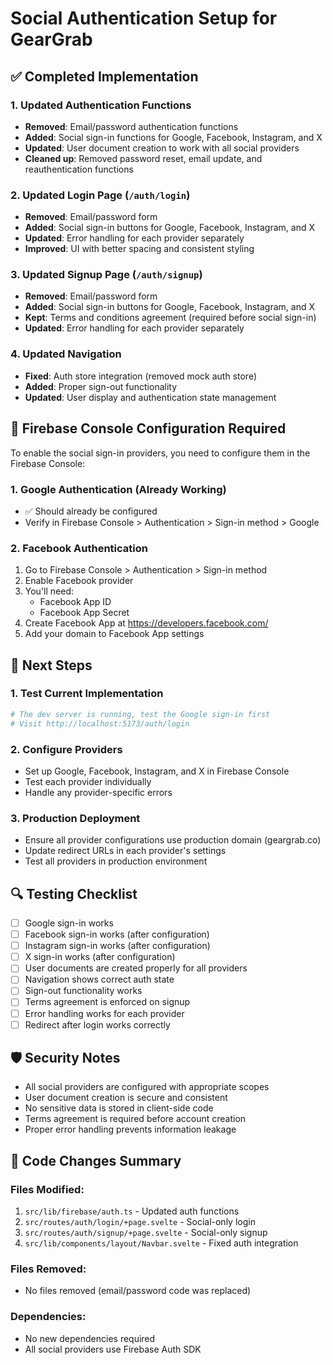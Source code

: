 # Social Authentication Setup for GearGrab

## ✅ Completed Implementation

### 1. Updated Authentication Functions
- **Removed**: Email/password authentication functions
- **Added**: Social sign-in functions for Google, Facebook, Instagram, and X
- **Updated**: User document creation to work with all social providers
- **Cleaned up**: Removed password reset, email update, and reauthentication functions

### 2. Updated Login Page (`/auth/login`)
- **Removed**: Email/password form
- **Added**: Social sign-in buttons for Google, Facebook, Instagram, and X
- **Updated**: Error handling for each provider separately
- **Improved**: UI with better spacing and consistent styling

### 3. Updated Signup Page (`/auth/signup`)
- **Removed**: Email/password form
- **Added**: Social sign-in buttons for Google, Facebook, Instagram, and X
- **Kept**: Terms and conditions agreement (required before social sign-in)
- **Updated**: Error handling for each provider separately

### 4. Updated Navigation
- **Fixed**: Auth store integration (removed mock auth store)
- **Added**: Proper sign-out functionality
- **Updated**: User display and authentication state management

## 🔧 Firebase Console Configuration Required

To enable the social sign-in providers, you need to configure them in the Firebase Console:

### 1. Google Authentication (Already Working)
- ✅ Should already be configured
- Verify in Firebase Console > Authentication > Sign-in method > Google

### 2. Facebook Authentication
1. Go to Firebase Console > Authentication > Sign-in method
2. Enable Facebook provider
3. You'll need:
   - Facebook App ID
   - Facebook App Secret
4. Create Facebook App at https://developers.facebook.com/
5. Add your domain to Facebook App settings


## 🚀 Next Steps

### 1. Test Current Implementation
```bash
# The dev server is running, test the Google sign-in first
# Visit http://localhost:5173/auth/login
```

### 2. Configure Providers
- Set up Google, Facebook, Instagram, and X in Firebase Console
- Test each provider individually
- Handle any provider-specific errors

### 3. Production Deployment
- Ensure all provider configurations use production domain (geargrab.co)
- Update redirect URLs in each provider's settings
- Test all providers in production environment

## 🔍 Testing Checklist

- [ ] Google sign-in works
- [ ] Facebook sign-in works (after configuration)
- [ ] Instagram sign-in works (after configuration)
- [ ] X sign-in works (after configuration)
- [ ] User documents are created properly for all providers
- [ ] Navigation shows correct auth state
- [ ] Sign-out functionality works
- [ ] Terms agreement is enforced on signup
- [ ] Error handling works for each provider
- [ ] Redirect after login works correctly

## 🛡️ Security Notes

- All social providers are configured with appropriate scopes
- User document creation is secure and consistent
- No sensitive data is stored in client-side code
- Terms agreement is required before account creation
- Proper error handling prevents information leakage

## 📝 Code Changes Summary

### Files Modified:
1. `src/lib/firebase/auth.ts` - Updated auth functions
2. `src/routes/auth/login/+page.svelte` - Social-only login
3. `src/routes/auth/signup/+page.svelte` - Social-only signup
4. `src/lib/components/layout/Navbar.svelte` - Fixed auth integration

### Files Removed:
- No files removed (email/password code was replaced)

### Dependencies:
- No new dependencies required
- All social providers use Firebase Auth SDK
